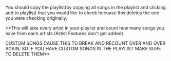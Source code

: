 You should copy the playlist(by copying all songs in the playlist and clicking add to playlist) that you would like to check becuase this deletes the one you were checking originally.

**This will take every artist in your playlist and count how many songs you have from each artists.(Artist Features don't get added)

CUSTOM SONGS CAUSE THIS TO BREAK AND RECOUNT OVER AND OVER AGAIN, SO IF YOU HAVE CUSTOM SONGS IN THE PLAYLIST MAKE SURE TO DELETE THEM**
